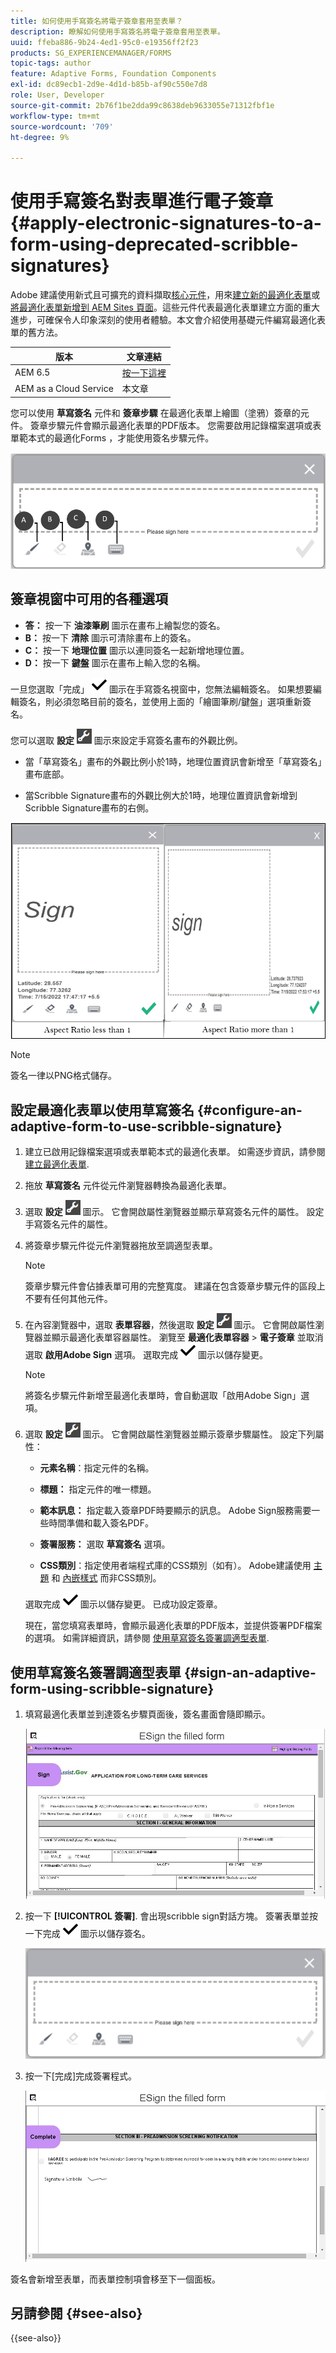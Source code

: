 ```yaml
---
title: 如何使用手寫簽名將電子簽章套用至表單？
description: 瞭解如何使用手寫簽名將電子簽章套用至表單。
uuid: ffeba886-9b24-4ed1-95c0-e19356ff2f23
products: SG_EXPERIENCEMANAGER/FORMS
topic-tags: author
feature: Adaptive Forms, Foundation Components
exl-id: dc89ecb1-2d9e-4d1d-b85b-af90c550e7d8
role: User, Developer
source-git-commit: 2b76f1be2dda99c8638deb9633055e71312fbf1e
workflow-type: tm+mt
source-wordcount: '709'
ht-degree: 9%

---
```


# 使用手寫簽名對表單進行電子簽章{#apply-electronic-signatures-to-a-form-using-deprecated-scribble-signatures}

<span class="preview">Adobe 建議使用新式且可擴充的資料擷取[核心元件](https://experienceleague.adobe.com/docs/experience-manager-core-components/using/adaptive-forms/introduction.html)，用來[建立新的最適化表單](/help/forms/creating-adaptive-form-core-components.md)或[將最適化表單新增到 AEM Sites 頁面](/help/forms/create-or-add-an-adaptive-form-to-aem-sites-page.md)。這些元件代表最適化表單建立方面的重大進步，可確保令人印象深刻的使用者體驗。本文會介紹使用基礎元件編寫最適化表單的舊方法。</span>

| 版本 | 文章連結 |
| -------- | ---------------------------- |
| AEM 6.5 | [按一下這裡](https://experienceleague.adobe.com/docs/experience-manager-65/forms/adaptive-forms-basic-authoring/signing-forms-using-scribble.html) |
| AEM as a Cloud Service  | 本文章 |


您可以使用 **草寫簽名** 元件和 **簽章步驟** 在最適化表單上繪圖（塗鴉）簽章的元件。 簽章步驟元件會顯示最適化表單的PDF版本。 您需要啟用記錄檔案選項或表單範本式的最適化Forms ，才能使用簽名步驟元件。

![手寫簽名對話方塊](assets/scribble-signature.png)

## 簽章視窗中可用的各種選項

* **答：** 按一下 **油漆筆刷** 圖示在畫布上繪製您的簽名。
* **B：** 按一下 **清除** 圖示可清除畫布上的簽名。
* **C：** 按一下 **地理位置** 圖示以連同簽名一起新增地理位置。
* **D：** 按一下 **鍵盤** 圖示在畫布上輸入您的名稱。

一旦您選取「完成」 ![aem_forms_save](assets/aem_forms_save.png) 圖示在手寫簽名視窗中，您無法編輯簽名。 如果想要編輯簽名，則必須忽略目前的簽名，並使用上面的「繪圖筆刷/鍵盤」選項重新簽名。

您可以選取 **設定** ![設定圖示](assets/configure.png) 圖示來設定手寫簽名畫布的外觀比例。
* 當「草寫簽名」畫布的外觀比例小於1時，地理位置資訊會新增至「草寫簽名」畫布底部。


* 當Scribble Signature畫布的外觀比例大於1時，地理位置資訊會新增到Scribble Signature畫布的右側。


![手寫簽章 — bottom](assets/scribble-signature-aspectratio.PNG)



>[!NOTE]
>
>簽名一律以PNG格式儲存。
>

## 設定最適化表單以使用草寫簽名 {#configure-an-adaptive-form-to-use-scribble-signature}

1. 建立已啟用記錄檔案選項或表單範本式的最適化表單。 如需逐步資訊，請參閱 [建立最適化表單](creating-adaptive-form.md).
1. 拖放 **草寫簽名** 元件從元件瀏覽器轉換為最適化表單。
1. 選取 **設定** ![設定](assets/configure.png) 圖示。 它會開啟屬性瀏覽器並顯示草寫簽名元件的屬性。 設定手寫簽名元件的屬性。
1. 將簽章步驟元件從元件瀏覽器拖放至調適型表單。

   >[!NOTE]
   >
   >簽章步驟元件會佔據表單可用的完整寬度。 建議在包含簽章步驟元件的區段上不要有任何其他元件。

1. 在內容瀏覽器中，選取 **表單容器**，然後選取 **設定** ![設定圖示](assets/configure.png) 圖示。 它會開啟屬性瀏覽器並顯示最適化表單容器屬性。 瀏覽至 **最適化表單容器** > **電子簽章** 並取消選取 **啟用Adobe Sign** 選項。 選取完成 ![aem_forms_save](assets/aem_forms_save.png) 圖示以儲存變更。

   >[!NOTE]
   >
   >將簽名步驟元件新增至最適化表單時，會自動選取「啟用Adobe Sign」選項。

1. 選取 **設定** ![設定](assets/configure.png) 圖示。 它會開啟屬性瀏覽器並顯示簽章步驟屬性。 設定下列屬性：

   * **元素名稱**：指定元件的名稱。

   * **標題：** 指定元件的唯一標題。
   * **範本訊息：** 指定載入簽章PDF時要顯示的訊息。 Adobe Sign服務需要一些時間準備和載入簽名PDF。
   * **簽署服務：** 選取 **草寫簽名** 選項。

   * **CSS類別**：指定使用者端程式庫的CSS類別（如有）。 Adobe建議使用 [主題](themes.md) 和 [內嵌樣式](inline-style-adaptive-forms.md) 而非CSS類別。

   選取完成 ![aem_forms_save](assets/aem_forms_save.png) 圖示以儲存變更。 已成功設定簽章。

   現在，當您填寫表單時，會顯示最適化表單的PDF版本，並提供簽署PDF檔案的選項。 如需詳細資訊，請參閱 [使用草寫簽名簽署調適型表單](signing-forms-using-scribble.md#sign-an-adaptive-form-using-scribble-signature).

## 使用草寫簽名簽署調適型表單 {#sign-an-adaptive-form-using-scribble-signature}

1. 填寫最適化表單並到達簽名步驟頁面後，簽名畫面會隨即顯示。

   ![EchoSign頁面的簽名畫面](assets/esignscribblesign.jpg)

1. 按一下 **[!UICONTROL 簽署]**. 會出現scribble sign對話方塊。 簽署表單並按一下完成 ![aem_forms_save](assets/aem_forms_save.png) 圖示以儲存簽名。

   ![手寫簽名對話方塊](assets/scribblewidget.png)

1. 按一下[完成]完成簽署程式。

   ![完成簽署程式](assets/scribblecomplete.jpg)

簽名會新增至表單，而表單控制項會移至下一個面板。

## 另請參閱 {#see-also}

{{see-also}}
